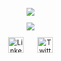 <p align="center">
   <a href="https://github.com/DenverCoder1/readme-typing-svg">
    <img src="https://readme-typing-svg.demolab.com/?lines=Hi,+I+am+Alif+Arya+Ramadhan;Full-stack+Web+Developer;Bina+Nusantara+University&font=Fira%20Code&center=true&width=500&height=50&color=f75c7e&vCenter=true&pause=1000&size=22" />
  </a>
</p>

<p align="center">
  <!-- Typing SVG by DenverCoder1 - https://github.com/DenverCoder1/readme-typing-svg -->
  <a href="https://github.com/DenverCoder1/readme-typing-svg">
    <img src="https://readme-typing-svg.demolab.com/?lines=Full-stack+Web+Developer;Experienced%20UI%2FUX%20Designer;5%2B%20years%20of%20coding%20experience;Always%20learning%20new%20things&font=Fira%20Code&center=true&width=440&height=45&color=f75c7e&vCenter=true&pause=1000&size=22" />
  </a>
</p>

<!-- Social icons section -->
<p align="center">
    <a href="https://www.linkedin.com/in/alif-arya-ramadhan-743528249/"><img width="32px" alt="LinkedIn" title="LinkedIn" src="https://i.imgur.com/yRpa1dQ.png"/></a>
  &#8287;&#8287;&#8287;&#8287;&#8287;
  <a href="https://x.com/TobyyyRamaa"><img width="32px" alt="Twitter" title="Twitter" src="https://i.imgur.com/AixJgnm.png"/></a>
</p>
